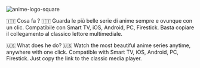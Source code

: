 ![anime-logo-square](https://user-images.githubusercontent.com/40268801/163724924-8825261b-ef38-4aaf-a23e-1614f24bdd45.png)

🇮🇹 Cosa fa ? 🇮🇹 
Guarda le più belle serie di anime sempre e ovunque con un clic.
Compatibile con Smart TV, iOS, Android, PC, Firestick.
Basta copiare il collegamento al classico lettore multimediale.

🇺🇸 What does he do? 🇺🇸
Watch the most beautiful anime series anytime, anywhere with one click.
Compatible with Smart TV, iOS, Android, PC, Firestick.
Just copy the link to the classic media player.
